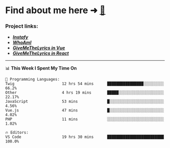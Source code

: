 # Find about me here ➜ [🧑](https://pauabella.dev)

### Project links:
- ***[Instafy](https://instafy.me)***
- ***[WhoAmI](https://pauabella.dev)***
- ***[GiveMeTheLyrics in Vue](https://lyrics.pauabella.dev)***
- ***[GiveMeTheLyrics in React](https://pauabella.dev/GiveMeTheLyrics)***

---
<!--START_SECTION:waka-->
📊 **This Week I Spent My Time On** 

```text
💬 Programming Languages: 
Twig                     12 hrs 54 mins      ████████████████░░░░░░░░░   66.2% 
Other                    4 hrs 19 mins       █████░░░░░░░░░░░░░░░░░░░░   22.17% 
JavaScript               53 mins             █░░░░░░░░░░░░░░░░░░░░░░░░   4.56% 
Vue.js                   47 mins             █░░░░░░░░░░░░░░░░░░░░░░░░   4.02% 
PHP                      11 mins             ░░░░░░░░░░░░░░░░░░░░░░░░░   1.02%

🔥 Editors: 
VS Code                  19 hrs 30 mins      █████████████████████████   100.0%

```


<!--END_SECTION:waka-->
